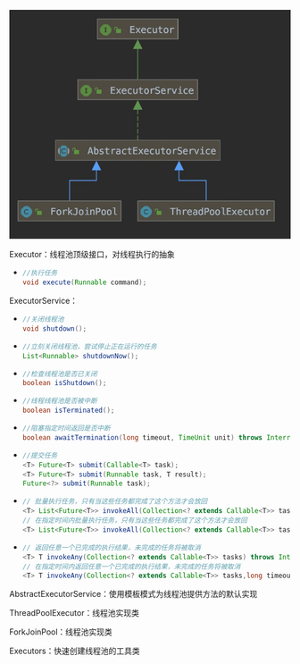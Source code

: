 ![image-20210724164023664](./线程池体系.png)

Executor：线程池顶级接口，对线程执行的抽象

+ ```java
  //执行任务
  void execute(Runnable command);
  ```

ExecutorService：

+ ```java
  //关闭线程池
  void shutdown();
  ```

+ ```java
  //立刻关闭线程池，尝试停止正在运行的任务
  List<Runnable> shutdownNow();
  ```

+ ```java
  //检查线程池是否已关闭
  boolean isShutdown();
  ```

+ ```java
  //线程线程池是否被中断
  boolean isTerminated();
  ```

+ ```java
  //阻塞指定时间返回是否中断
  boolean awaitTermination(long timeout, TimeUnit unit) throws InterruptedException;
  ```

+ ```java
  //提交任务
  <T> Future<T> submit(Callable<T> task);
  <T> Future<T> submit(Runnable task, T result);
  Future<?> submit(Runnable task);
  ```

+ ```java
  // 批量执行任务，只有当这些任务都完成了这个方法才会放回
  <T> List<Future<T>> invokeAll(Collection<? extends Callable<T>> tasks) throws InterruptedException;
  // 在指定时间内批量执行任务，只有当这些任务都完成了这个方法才会放回
  <T> List<Future<T>> invokeAll(Collection<? extends Callable<T>> tasks,long timeout, TimeUnit unit) throws InterruptedException;
  ```

+ ```java
  // 返回任意一个已完成的执行结果，未完成的任务将被取消
  <T> T invokeAny(Collection<? extends Callable<T>> tasks) throws InterruptedException, ExecutionException;
  // 在指定时间内返回任意一个已完成的执行结果，未完成的任务将被取消
  <T> T invokeAny(Collection<? extends Callable<T>> tasks,long timeout, TimeUnit unit) throws InterruptedException, ExecutionException, TimeoutException;
  ```

AbstractExecutorService：使用模板模式为线程池提供方法的默认实现

ThreadPoolExecutor：线程池实现类

ForkJoinPool：线程池实现类

Executors：快速创建线程池的工具类